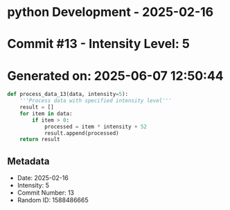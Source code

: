 ﻿# python Development - 2025-02-16
# Commit #13 - Intensity Level: 5
# Generated on: 2025-06-07 12:50:44
```python
def process_data_13(data, intensity=5):
    '''Process data with specified intensity level'''
    result = []
    for item in data:
        if item > 0:
            processed = item * intensity + 52
            result.append(processed)
    return result
```
## Metadata
- Date: 2025-02-16
- Intensity: 5
- Commit Number: 13
- Random ID: 1588486665
